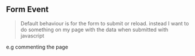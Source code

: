 ## Form Event

> Default behaviour is for the form to submit or reload.
> instead I want to do something on my page with the data when submitted with javascript

e.g commenting the page
